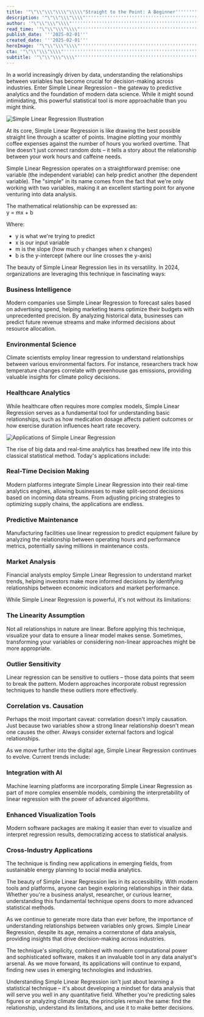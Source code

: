 ```yaml
---
title: '"\"\\"\\\"\\\\"\\\\\"Straight to the Point: A Beginner''''''''''''''''''''''''''''''''''''''''''''''''''''''''''''''''s Guide To Simple Linear Regression\\\\\"\\\\"\\\"\\"\""'
description: '"\"\\"\\\"\\\\"''''''''''''''''''''''''''''''''''''''''''''''''''''''''''''''''Explore the fundamentals of Simple Linear Regression, a powerful statistical tool that forms the backbone of modern data science and predictive analytics. Learn how this straightforward technique helps businesses, scientists, and analysts uncover relationships in data and make informed decisions across industries.''''''''''''''''''''''''''''''''''''''''''''''''''''''''''''''''\\\\"\\\"\\"\""'
author: '"\"\\"\\\"\\\\"''''''''''''''''''''''''''''''''''''''''''''''''''''''''''''''''Wei Chen''''''''''''''''''''''''''''''''''''''''''''''''''''''''''''''''\\\\"\\\"\\"\""'
read_time: '"\"\\"\\\"\\\\"''''''''''''''''''''''''''''''''''''''''''''''''''''''''''''''''8 mins''''''''''''''''''''''''''''''''''''''''''''''''''''''''''''''''\\\\"\\\"\\"\""'
publish_date: '''2025-02-01'''
created_date: '''2025-02-01'''
heroImage: '"\"\\"\\\"\\\\"''''''''''''''''''''''''''''''''''''''''''''''''''''''''''''''''https://i.magick.ai/PIXE/1738418777058_magick_img.webp''''''''''''''''''''''''''''''''''''''''''''''''''''''''''''''''\\\\"\\\"\\"\""'
cta: '"\"\\"\\\"\\\\"''''''''''''''''''''''''''''''''''''''''''''''''''''''''''''''''Stay informed about the latest developments in AI technology and join our growing community of tech enthusiasts!''''''''''''''''''''''''''''''''''''''''''''''''''''''''''''''''\\\\"\\\"\\"\""'
subtitle: '"\"\\"\\\"\\\\"''''''''''''''''''''''''''''''''''''''''''''''''''''''''''''''''Understanding the foundational tool of data science and predictive analytics''''''''''''''''''''''''''''''''''''''''''''''''''''''''''''''''\\\\"\\\"\\"\""'
---
```


In a world increasingly driven by data, understanding the relationships between variables has become crucial for decision-making across industries. Enter Simple Linear Regression – the gateway to predictive analytics and the foundation of modern data science. While it might sound intimidating, this powerful statistical tool is more approachable than you might think.

![Simple Linear Regression Illustration](https://i.magick.ai/PIXE/1738419670797_magick_img.webp)

At its core, Simple Linear Regression is like drawing the best possible straight line through a scatter of points. Imagine plotting your monthly coffee expenses against the number of hours you worked overtime. That line doesn't just connect random dots – it tells a story about the relationship between your work hours and caffeine needs.

Simple Linear Regression operates on a straightforward premise: one variable (the independent variable) can help predict another (the dependent variable). The "simple" in its name comes from the fact that we're only working with two variables, making it an excellent starting point for anyone venturing into data analysis.

The mathematical relationship can be expressed as:  
y = mx + b

Where:
- y is what we're trying to predict
- x is our input variable
- m is the slope (how much y changes when x changes)
- b is the y-intercept (where our line crosses the y-axis)

The beauty of Simple Linear Regression lies in its versatility. In 2024, organizations are leveraging this technique in fascinating ways:

### Business Intelligence
Modern companies use Simple Linear Regression to forecast sales based on advertising spend, helping marketing teams optimize their budgets with unprecedented precision. By analyzing historical data, businesses can predict future revenue streams and make informed decisions about resource allocation.

### Environmental Science
Climate scientists employ linear regression to understand relationships between various environmental factors. For instance, researchers track how temperature changes correlate with greenhouse gas emissions, providing valuable insights for climate policy decisions.

### Healthcare Analytics
While healthcare often requires more complex models, Simple Linear Regression serves as a fundamental tool for understanding basic relationships, such as how medication dosage affects patient outcomes or how exercise duration influences heart rate recovery.

![Applications of Simple Linear Regression](https://i.magick.ai/PIXE/1738419670801_magick_img.webp)

The rise of big data and real-time analytics has breathed new life into this classical statistical method. Today's applications include:

### Real-Time Decision Making
Modern platforms integrate Simple Linear Regression into their real-time analytics engines, allowing businesses to make split-second decisions based on incoming data streams. From adjusting pricing strategies to optimizing supply chains, the applications are endless.

### Predictive Maintenance
Manufacturing facilities use linear regression to predict equipment failure by analyzing the relationship between operating hours and performance metrics, potentially saving millions in maintenance costs.

### Market Analysis
Financial analysts employ Simple Linear Regression to understand market trends, helping investors make more informed decisions by identifying relationships between economic indicators and market performance.

While Simple Linear Regression is powerful, it's not without its limitations:

### The Linearity Assumption
Not all relationships in nature are linear. Before applying this technique, visualize your data to ensure a linear model makes sense. Sometimes, transforming your variables or considering non-linear approaches might be more appropriate.

### Outlier Sensitivity
Linear regression can be sensitive to outliers – those data points that seem to break the pattern. Modern approaches incorporate robust regression techniques to handle these outliers more effectively.

### Correlation vs. Causation
Perhaps the most important caveat: correlation doesn't imply causation. Just because two variables show a strong linear relationship doesn't mean one causes the other. Always consider external factors and logical relationships.

As we move further into the digital age, Simple Linear Regression continues to evolve. Current trends include:

### Integration with AI
Machine learning platforms are incorporating Simple Linear Regression as part of more complex ensemble models, combining the interpretability of linear regression with the power of advanced algorithms.

### Enhanced Visualization Tools
Modern software packages are making it easier than ever to visualize and interpret regression results, democratizing access to statistical analysis.

### Cross-Industry Applications
The technique is finding new applications in emerging fields, from sustainable energy planning to social media analytics.

The beauty of Simple Linear Regression lies in its accessibility. With modern tools and platforms, anyone can begin exploring relationships in their data. Whether you're a business analyst, researcher, or curious learner, understanding this fundamental technique opens doors to more advanced statistical methods.

As we continue to generate more data than ever before, the importance of understanding relationships between variables only grows. Simple Linear Regression, despite its age, remains a cornerstone of data analysis, providing insights that drive decision-making across industries.

The technique's simplicity, combined with modern computational power and sophisticated software, makes it an invaluable tool in any data analyst's arsenal. As we move forward, its applications will continue to expand, finding new uses in emerging technologies and industries.

Understanding Simple Linear Regression isn't just about learning a statistical technique – it's about developing a mindset for data analysis that will serve you well in any quantitative field. Whether you're predicting sales figures or analyzing climate data, the principles remain the same: find the relationship, understand its limitations, and use it to make better decisions.